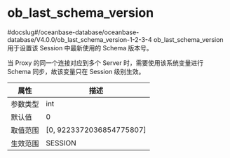 ob_last_schema_version 
===========================================
#docslug#/oceanbase-database/oceanbase-database/V4.0.0/ob_last_schema_version-1-2-3-4
ob_last_schema_version 用于设置该 Session 中最新使用的 Schema 版本号。

当 Proxy 的同一个连接对应到多个 Server 时，需要使用该系统变量进行 Schema 同步，故该变量只在 Session 级别生效。


| **属性** |           **描述**           |
|--------|----------------------------|
| 参数类型   | int                        |
| 默认值    | 0                          |
| 取值范围   | \[0, 9223372036854775807\] |
| 生效范围   | SESSION                    |


